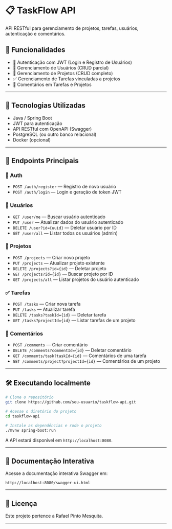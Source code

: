 # 📋 TaskFlow API

API RESTful para gerenciamento de projetos, tarefas, usuários, autenticação e comentários.

## 🧠 Funcionalidades

- 🔐 Autenticação com JWT (Login e Registro de Usuários)
- 👥 Gerenciamento de Usuários (CRUD parcial)
- 📁 Gerenciamento de Projetos (CRUD completo)
- ✅ Gerenciamento de Tarefas vinculadas a projetos
- 💬 Comentários em Tarefas e Projetos

---

## 🚀 Tecnologias Utilizadas

- Java / Spring Boot
- JWT para autenticação
- API RESTful com OpenAPI (Swagger)
- PostgreSQL (ou outro banco relacional)
- Docker (opcional)

---

## 📌 Endpoints Principais

### 🔐 Auth
- `POST /auth/register` — Registro de novo usuário
- `POST /auth/login` — Login e geração de token JWT

### 👤 Usuários
- `GET /user/me` — Buscar usuário autenticado
- `PUT /user` — Atualizar dados do usuário autenticado
- `DELETE /user?id={uuid}` — Deletar usuário por ID
- `GET /user/all` — Listar todos os usuários (admin)

### 📁 Projetos
- `POST /projects` — Criar novo projeto
- `PUT /projects` — Atualizar projeto existente
- `DELETE /projects?id={id}` — Deletar projeto
- `GET /projects?id={id}` — Buscar projeto por ID
- `GET /projects/all` — Listar projetos do usuário autenticado

### ✅ Tarefas
- `POST /tasks` — Criar nova tarefa
- `PUT /tasks` — Atualizar tarefa
- `DELETE /tasks?taskId={id}` — Deletar tarefa
- `GET /tasks?projectId={id}` — Listar tarefas de um projeto

### 💬 Comentários
- `POST /comments` — Criar comentário
- `DELETE /comments?commentId={id}` — Deletar comentário
- `GET /comments/task?taskId={id}` — Comentários de uma tarefa
- `GET /comments/project?projectId={id}` — Comentários de um projeto

---

## 🛠️ Executando localmente

```bash
# Clone o repositório
git clone https://github.com/seu-usuario/taskflow-api.git

# Acesse o diretório do projeto
cd taskflow-api

# Instale as dependências e rode o projeto
./mvnw spring-boot:run
```

A API estará disponível em `http://localhost:8080`.

---

## 🧪 Documentação Interativa

Acesse a documentação interativa Swagger em:

```
http://localhost:8080/swagger-ui.html
```

---

## 📄 Licença

Este projeto pertence a Rafael Pinto Mesquita.

---
